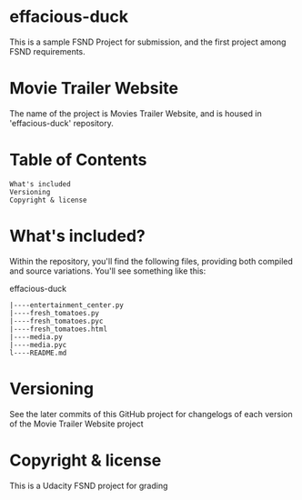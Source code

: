 # effacious-duck
This is a sample FSND Project for submission, and the first project among FSND requirements. 

# Movie Trailer Website
The name of the project is Movies Trailer Website, and is housed in 'effacious-duck' repository.

# Table of Contents

    What's included
    Versioning
    Copyright & license

# What's included?
Within the repository, you'll find the following files, providing both compiled and source variations. You'll see something like this:

  effacious-duck
  
    |----entertainment_center.py
    |----fresh_tomatoes.py
    |----fresh_tomatoes.pyc
    |----fresh_tomatoes.html
    |----media.py
    |----media.pyc
    l----README.md

# Versioning
See the later commits of this GitHub project for changelogs of each version of the Movie Trailer Website project

# Copyright & license
This is a Udacity FSND project for grading
